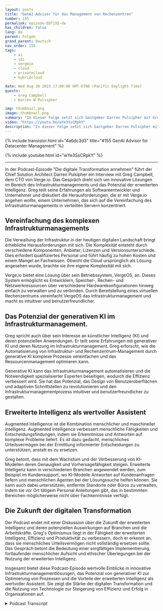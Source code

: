 ```yaml
---
layout: posts
title: "GenAI-Advisor für das Management von Rechenzentren"
number: 155
permalink: episode-EDT155-de
has_children: false
lang: de
parent: Folgen
grand_parent: Deutsch
nav_order: 155
tags:
    - ai
    - sdi
    - vergeio
    - cloud
    - privatecloud
    - hybridcloud

date: Wed Aug 30 2023 17:00:00 GMT-0700 (Pacific Daylight Time)
guests:
    - Greg Campbell
    - Darren W Pulsipher

img: thumbnail.png
image: thumbnail.png
summary: "In dieser Folge setzt sich Gastgeber Darren Pulsipher mit Greg Campbell, dem CTO von Verge.io, zusammen, um die aufregende Schnittstelle von KI und Infrastrukturmanagement zu besprechen. Greg, ein Softwareentwickler und Unternehmer, teilt seine Reise bei der Erstellung von Verge.io, um die Komplexität des Infrastruktur-Zusammennähens und -Managements anzugehen."
video: "https://youtu.be/wYe3SsCRpkY"
description: "In dieser Folge setzt sich Gastgeber Darren Pulsipher mit Greg Campbell, dem CTO von Verge.io, zusammen, um die aufregende Schnittstelle von KI und Infrastrukturmanagement zu besprechen. Greg, ein Softwareentwickler und Unternehmer, teilt seine Reise bei der Erstellung von Verge.io, um die Komplexität des Infrastruktur-Zusammennähens und -Managements anzugehen."
---
```


<div>
{% include transistor.html id="4a6dc3d3" title="#155 GenAI Advisor for Datacenter Management" %}

{% include youtube.html id="wYe3SsCRpkY" %}
</div>

---

In der Podcast-Episode "Die digitale Transformation annehmen" führt der Chief Solution Architect Darren Pulsipher ein Interview mit Greg Campbell, dem CTO von Verge.io. Das Gespräch dreht sich um innovative Lösungen im Bereich des Infrastrukturmanagements und das Potenzial der erweiterten Intelligenz. Greg teilt seine Erfahrungen als Softwareentwickler und Unternehmer und diskutiert die Herausforderungen, die er mit Verge.io angehen wollte, einem Unternehmen, das sich auf die Vereinfachung des Infrastrukturmanagements in verteilten Servern konzentriert.

## Vereinfachung des komplexen Infrastrukturmanagements

Die Verwaltung der Infrastruktur in der heutigen digitalen Landschaft bringt erhebliche Herausforderungen mit sich. Die Komplexität entsteht durch verschiedene Komponenten, Anbieter, Lizenzen und Versionsunterschiede. Dies erfordert qualifiziertes Personal und führt häufig zu hohen Kosten und einem Mangel an Fachwissen. Obwohl die Cloud ursprünglich als Lösung angesehen wurde, brachte sie ihre eigene Komplexität mit sich.

Verge.io bietet eine Lösung über sein Betriebssystem, VergeOS, an. Dieses System ermöglicht es Entwicklern, Speicher-, Rechen- und Netzwerkressourcen über verschiedene Hardwarekonfigurationen hinweg einfach zu verwalten und zu verbinden. Durch Bereitstellung eines virtuellen Rechenzentrums vereinfacht VergeOS das Infrastrukturmanagement und macht es intuitiver und benutzerfreundlicher.

## Das Potenzial der generativen KI im Infrastrukturmanagement.

Greg spricht auch über sein Interesse an künstlicher Intelligenz (KI) und deren potenziellen Anwendungen. Er teilt seine Erfahrungen mit generativer KI und deren Nutzung im Infrastrukturmanagement. Greg erforscht, wie die Automatisierung von Infrastruktur- und Rechenzentrum-Management durch generative KI komplexe Prozesse vereinfachen und das Ressourcenmanagement optimieren kann.

Generative KI kann das Infrastrukturmanagement automatisieren und die Notwendigkeit spezialisierter Experten beseitigen, wodurch die Effizienz verbessert wird. Sie hat das Potenzial, das Design von Benutzeroberflächen und adaptiven Schnittstellen zu revolutionieren und den Infrastrukturmanagementprozess intuitiver und benutzerfreundlicher zu gestalten.

## Erweiterte Intelligenz als wertvoller Assistent

Augmented Intelligence ist die Kombination menschlicher und maschineller Intelligenz. Augmented Intelligence verbessert menschliche Fähigkeiten und Entscheidungsfindungen, indem sie Erkenntnisse und Antworten auf komplexe Probleme liefert. Es ist dazu gedacht, menschliches Urteilsvermögen bei der Ermittlung informierter Entscheidungen zu unterstützen, anstatt es zu ersetzen.

Greg betont, dass mit dem Wachstum und der Verbesserung von KI-Modellen deren Genauigkeit und Vorhersagefähigkeit steigen. Erweiterte Intelligenz kann in verschiedenen Branchen angewendet werden, zum Beispiel im Kundensupport, wo KI-Modelle Antworten auf Kundenanfragen liefern und menschlichen Agenten bei der Lösungssuche helfen können. Sie kann auch dabei unterstützen, entfernte Standorte oder Büros zu verwalten, indem sie vor Ort tätigem Personal Anleitungen gibt, das in bestimmten Bereichen möglicherweise nicht über Fachkenntnisse verfügt.

## Die Zukunft der digitalen Transformation

Der Podcast endet mit einer Diskussion über die Zukunft der erweiterten Intelligenz und deren potenziellen Auswirkungen auf Branchen und die Arbeitskräfte. Greg's Optimismus liegt in der Fähigkeit der erweiterten Intelligenz, Effizienz und Produktivität zu verbessern, doch er erkennt an, dass sie menschliches Urteilsvermögen nicht vollständig ersetzen sollte. Das Gespräch betont die Bedeutung einer sorgfältigen Implementierung, fortlaufender menschlicher Aufsicht und ethischer Überlegungen bei der Nutzung der erweiterten Intelligenz.

Insgesamt bietet diese Podcast-Episode wertvolle Einblicke in innovative Infrastrukturmanagementlösungen, das Potenzial von generativer KI zur Optimierung von Prozessen und die Vorteile der erweiterten Intelligenz als wertvoller Assistent. Sie zeigt die Stärke der digitalen Transformation und die Nutzung von Technologie zur Steigerung von Effizienz und Erfolg in Organisationen auf.



<details>
<summary> Podcast Transcript </summary>

<p></p>

</details>
